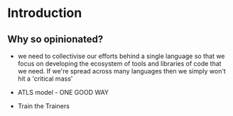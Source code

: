 # Introduction

## Why so opinionated?

- we need to collectivise our efforts behind a single language so that we focus on developing the ecosystem of tools and libraries of code that we need. If we're spread across many languages then we simply won't hit a 'critical mass'

- ATLS model - ONE GOOD WAY

- Train the Trainers
